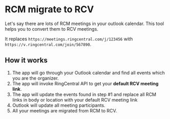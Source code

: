# RCM migrate to RCV

Let's say there are lots of RCM meetings in your outlook calendar. This tool helps you to convert them to RCV meetings.

It replaces `https://meetings.ringcentral.com/j/123456` with `https://v.ringcentral.com/join/567890`.


## How it works

1. The app will go through your Outlook calendar and find all events which you are the organizer.
2. The app will invoke RingCentral API to get your **default RCV meeting link**.
3. The app will update the events found in step #1 and replace all RCM links in body or location with your default RCV meeting link
4. Outlook will update all meeting participants.
5. All your meetings are migrated from RCM to RCV.
